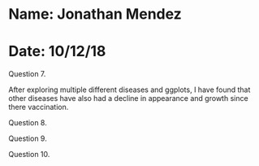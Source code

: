 # Name: Jonathan Mendez
# Date: 10/12/18

Question 7.

After exploring multiple different diseases and ggplots, I have found that other
diseases have also had a decline in appearance and growth since there vaccination.

Question 8.



Question 9.



Question 10.
